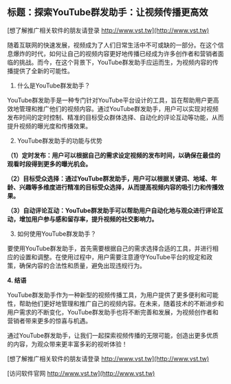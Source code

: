 ## **标题：探索YouTube群发助手：让视频传播更高效**

[想了解推广相关软件的朋友请登录 http://www.vst.tw](http://www.vst.tw)

随着互联网的快速发展，视频成为了人们日常生活中不可或缺的一部分。在这个信息爆炸的时代，如何让自己的视频内容更好地传播已经成为许多创作者和营销者面临的挑战。而今，在这个背景下，YouTube群发助手应运而生，为视频内容的传播提供了全新的可能性。

1. 什么是YouTube群发助手？

YouTube群发助手是一种专门针对YouTube平台设计的工具，旨在帮助用户更高效地管理和推广他们的视频内容。通过YouTube群发助手，用户可以实现对视频发布时间的定时控制、精准的目标受众群体选择、自动化的评论互动等功能，从而提升视频的曝光度和传播效果。

2. YouTube群发助手的功能与优势

**（1）定时发布：用户可以根据自己的需求设定视频的发布时间，以确保在最佳的观看时段得到更多的曝光机会。**

**（2）目标受众选择：通过YouTube群发助手，用户可以根据关键词、地域、年龄、兴趣等多维度进行精准的目标受众选择，从而提高视频内容的吸引力和传播效果。**

**（3）自动评论互动：YouTube群发助手可以帮助用户自动化地与观众进行评论互动，增加用户参与感和留存率，提升视频的社交影响力。**

3. 如何使用YouTube群发助手？

要使用YouTube群发助手，首先需要根据自己的需求选择合适的工具，并进行相应的设置和调整。在使用过程中，用户需要注意遵守YouTube平台的规定和政策，确保内容的合法性和质量，避免出现违规行为。

**4. 结语**

YouTube群发助手作为一种新型的视频传播工具，为用户提供了更多便利和可能性，帮助他们更好地管理和推广自己的视频内容。在未来，随着技术的不断进步和用户需求的不断变化，YouTube群发助手也将不断完善和发展，为视频创作者和营销者带来更多的惊喜与机遇。

通过YouTube群发助手，让我们一起探索视频传播的无限可能，创造出更多优质的内容，为观众带来更丰富多彩的视听体验！

[想了解推广相关软件的朋友请登录 http://www.vst.tw](http://www.vst.tw)


[访问软件官网 http://www.vst.tw](http://www.vst.tw)
